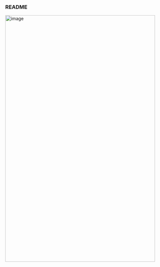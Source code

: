### README
<img width="476" height="783" alt="image" src="https://github.com/user-attachments/assets/e8822ecf-cc15-4f11-82cd-e2a731bfc199" />
